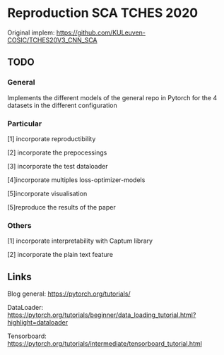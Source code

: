 # Reproduction SCA TCHES 2020

Original implem: https://github.com/KULeuven-COSIC/TCHES20V3_CNN_SCA

## TODO

### General

Implements the different models of the general repo in Pytorch for the 4 datasets in the different configuration

### Particular

[1] incorporate reproductibility

[2] incorporate the prepocessings

[3] incorporate the test dataloader

[4]incorporate multiples loss-optimizer-models

[5]incorporate visualisation

[5]reproduce the results of the paper

### Others

[1] incorporate interpretability with Captum library

[2] incorporate the plain text feature


## Links

Blog general: https://pytorch.org/tutorials/

DataLoader: https://pytorch.org/tutorials/beginner/data_loading_tutorial.html?highlight=dataloader

Tensorboard: https://pytorch.org/tutorials/intermediate/tensorboard_tutorial.html


